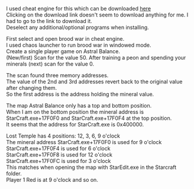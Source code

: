 I used cheat engine for this which can be downloaded [here](https://www.cheatengine.org/downloads.php)  
Clicking on the download link doesn't seem to download anything for me. I had to go to the link to download it.  
Deselect any additional/optional programs when installing.  

First select and open brood war in cheat engine.  
I used chaos launcher to run brood war in windowed mode.  
Create a single player game on Astral Balance.  
(New/first) Scan for the value 50. After training a peon and spending your minerals (next) scan for the value 0.  

The scan found three memory addresses.  
The value of the 2nd and 3rd addresses revert back to the original value after changing them.  
So the first address is the address holding the mineral value.

The map Astral Balance only has a top and bottom position.  
When I am on the bottom position the mineral address is StarCraft.exe+17F0F0 and StarCraft.exe+17F0F4 at the top position.  
It seems that the address for StarCraft.exe is 0x400000.

Lost Temple has 4 positions: 12, 3, 6, 9 o'clock  
The mineral address StarCraft.exe+17F0F0 is used for 9 o'clock  
StarCraft.exe+17F0F4 is used for 6 o'clock  
StarCraft.exe+17F0F8 is used for 12 o'clock  
StarCraft.exe+17F0FC is used for 3 o'clock  
This matches when opening the map with StarEdit.exe in the Starcraft folder.  
Player 1 Red is at 9 o'clock and so on.
